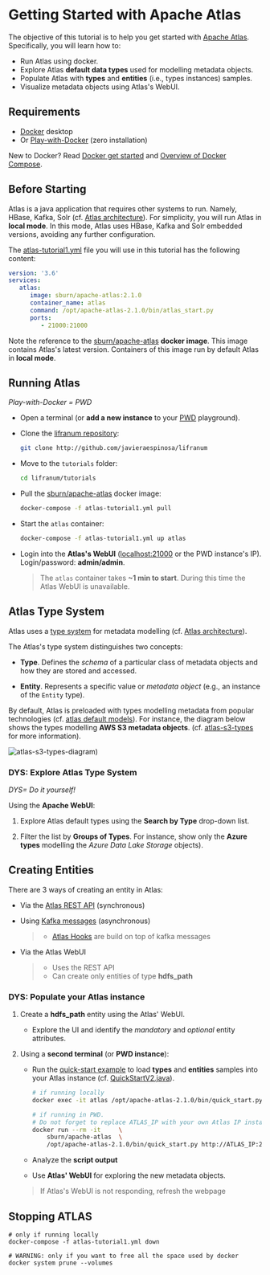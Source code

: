 
# Getting Started with Apache Atlas

The objective of this tutorial is to help you get started with [Apache Atlas](http://atlas.apache.org/). Specifically, you will learn how to:

* Run Atlas using docker.
* Explore Atlas **default data types** used for modelling metadata objects.
* Populate Atlas with **types** and **entities** (i.e., types instances) samples.
* Visualize metadata objects using Atlas's WebUI.

## Requirements

* [Docker](https://docs.docker.com/get-docker/) desktop
* Or [Play-with-Docker](http://play-with-docker.com/) (zero installation)

New to Docker? Read [Docker get started](https://docs.docker.com/get-started/overview/) and [Overview of Docker Compose](https://docs.docker.com/compose/).

## Before Starting

Atlas is a java application that requires other systems to run. Namely, HBase, Kafka, Solr (cf. [Atlas architecture](https://atlas.apache.org/#/Architecture)). For simplicity, you will run Atlas in **local mode**. In this mode, Atlas uses HBase, Kafka and Solr embedded versions, avoiding any further configuration.

The [atlas-tutorial1.yml](./atlas-tutorial1.yml) file you will use in this tutorial has the following content:

```yml
version: '3.6'
services:
   atlas:
      image: sburn/apache-atlas:2.1.0
      container_name: atlas
      command: /opt/apache-atlas-2.1.0/bin/atlas_start.py
      ports: 
         - 21000:21000
```

Note the reference to the [sburn/apache-atlas](https://github.com/sburn/docker-apache-atlas) **docker image**. This image contains Atlas's latest version. Containers of this image run by default Atlas in **local mode**.

## Running Atlas

_Play-with-Docker = PWD_

* Open a  terminal (or **add a new instance** to your [PWD](http://play-with-docker.com/) playground).
  
* Clone the [lifranum repository](http://github.com/javieraespinosa/lifranum):

    ```sh
    git clone http://github.com/javieraespinosa/lifranum
    ```

* Move to the `tutorials` folder:

    ```sh
    cd lifranum/tutorials
    ```

* Pull the [sburn/apache-atlas](https://github.com/sburn/docker-apache-atlas) docker image:

    ```sh
    docker-compose -f atlas-tutorial1.yml pull
    ```

* Start the `atlas` container:

    ```sh
    docker-compose -f atlas-tutorial1.yml up atlas 
    ```

* Login into the **Atlas's WebUI** ([localhost:21000](http://localhost:21000/) or the PWD instance's IP). Login/password: **admin/admin**.

    > The `atlas` container takes **~1 min to start**. During this time the Atlas WebUI is unavailable.

## Atlas Type System

Atlas uses a [type system](https://atlas.apache.org/#/TypeSystem) for metadata modelling (cf. [Atlas architecture](https://atlas.apache.org/#/Architecture)).

The Atlas's type system distinguishes two concepts:

* **Type**. Defines the _schema_ of a particular class of metadata objects and how they are stored and accessed.

* **Entity**. Represents a specific value or _metadata object_ (e.g., an instance of the `Entity` type).

By default, Atlas is preloaded with types modelling metadata from popular technologies (cf. [atlas default models](https://github.com/apache/atlas/tree/master/addons/models)). For instance, the diagram below shows the types modelling **AWS S3 metadata objects**.  (cf. [atlas-s3-types](https://docs.cloudera.com/runtime/7.2.9/atlas-extract-aws/topics/atlas-s3-entities-created-in-atlas.html) for more information).

![ atlas-s3-types-diagram)](https://docs.cloudera.com/runtime/7.2.9/atlas-extract-aws/images/atlas-model-s3.png)

### DYS: Explore Atlas Type System

_DYS= Do it yourself!_

Using the **Apache WebUI**:

1. Explore Atlas default types using the **Search by Type** drop-down list.
  
2. Filter the list by **Groups of Types**. For instance, show only the **Azure types** modelling the _Azure Data Lake Storage_ objects).

## Creating Entities

There are 3 ways of creating an entity in Atlas:

* Via the [Atlas REST API](http://atlas.apache.org/api/v2/ui/index.html#/EntityREST) (synchronous)

* Using [Kafka messages](https://atlas.apache.org/#/Notifications) (asynchronous)
  >
  > * [Atlas Hooks](https://atlas.apache.org/#/HookHBase) are build on top of kafka messages

* Via the Atlas WebUI
    >
    > * Uses the REST API
    > * Can create only entities of type **hdfs_path**

### DYS: Populate your Atlas instance

1. Create a **hdfs_path** entity using the Atlas' WebUI.
   * Explore the UI and identify the _mandatory_ and _optional_ entity attributes.

2. Using a **second terminal** (or **PWD instance**):

   * Run the [quick-start example](https://atlas.apache.org/#/QuickStart) to load **types** and **entities** samples into your Atlas instance (cf. [QuickStartV2.java](https://github.com/apache/atlas/blob/master/webapp/src/main/java/org/apache/atlas/examples/QuickStartV2.java)).

        ```sh
        # if running locally
        docker exec -it atlas /opt/apache-atlas-2.1.0/bin/quick_start.py
        
        # if running in PWD. 
        # Do not forget to replace ATLAS_IP with your own Atlas IP instance
        docker run --rm -it     \
            sburn/apache-atlas  \ 
            /opt/apache-atlas-2.1.0/bin/quick_start.py http://ATLAS_IP:21000
        ```

   * Analyze the **script output**
   * Use **Atlas' WebUI** for exploring the new metadata objects.
  
    > If Atlas's WebUI is not responding, refresh the webpage

## Stopping ATLAS

```
# only if running locally
docker-compose -f atlas-tutorial1.yml down

# WARNING: only if you want to free all the space used by docker
docker system prune --volumes
```
